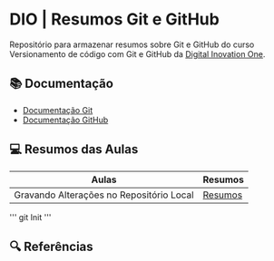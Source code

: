 
# DIO | Resumos Git e GitHub

Repositório para armazenar resumos sobre Git e GitHub do curso Versionamento de código com Git e GitHub da [Digital Inovation One](https://www.dio.me/).

## 📚 Documentação
- [Documentação Git](https://git-scm.com/doc)
- [Documentação GitHub](https://docs.github.com/pt)

## 💻 Resumos das Aulas

| Aulas | Resumos |
|-------|---------|
|Gravando Alterações no Repositório Local| [Resumos]()|
'''
git Init 
'''

## 🔍 Referências
